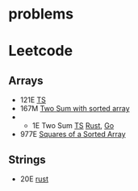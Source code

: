 # problems

# Leetcode
## Arrays 
- 121E [TS](121.ts)
- 167M [Two Sum with sorted array](167.go)
- - 1E Two Sum [TS](1.ts) [Rust](1.rs), [Go](1.go)
- 977E [Squares of a Sorted Array](977.go)


## Strings
- 20E [rust](20.rs)
